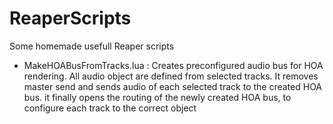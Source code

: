 # ReaperScripts

Some homemade usefull Reaper scripts

- MakeHOABusFromTracks.lua :
    Creates preconfigured audio bus for HOA rendering. 
    All audio object are defined from selected tracks.
    It removes master send and sends audio of each selected track to the created HOA bus.
    it finally opens the routing of the newly created HOA bus, to configure each track to the correct object
